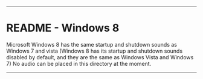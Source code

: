 
***

# README - Windows 8

Microsoft Windows 8 has the same startup and shutdown sounds as Windows 7 and vista (Windows 8 has its startup and shutdown sounds disabled by default, and they are the same as Windows Vista and Windows 7) No audio can be placed in this directory at the moment.

***
